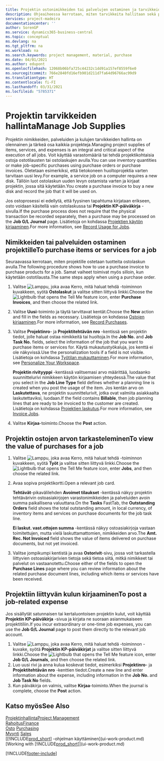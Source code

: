 ```yaml
---
title: Projektin ostonimikkeiden tai palvelujen ostaminen ja tarvikkeiden hallinta| Microsoft Docs
description: Ohjeaiheessa kerrotaan, miten tarvikkeita hallitaan sekä projekteille ostetaan materiaaleja ja palveluja.
services: project-madeira
documentationcenter: ''
author: SorenGP
ms.service: dynamics365-business-central
ms.topic: conceptual
ms.devlang: na
ms.tgt_pltfrm: na
ms.workload: na
ms.search.keywords: project management, material, purchase
ms.date: 04/01/2021
ms.author: edupont
ms.openlocfilehash: 12068b06bfa725c44232c1dd91a157ef8559f6e0
ms.sourcegitcommit: 766e2840fd16efb901d211d7fa64d96766ac99d9
ms.translationtype: HT
ms.contentlocale: fi-FI
ms.lasthandoff: 03/31/2021
ms.locfileid: "5785371"
---
```

# <a name="manage-job-supplies"></a><span data-ttu-id="f3629-103">Projektin tarvikkeiden hallinta</span><span class="sxs-lookup"><span data-stu-id="f3629-103">Manage Job Supplies</span></span>
<span data-ttu-id="f3629-104">Projektin nimikkeiden, palveluiden ja kulujen tarvikkeiden hallinta on olennainen ja tärkeä osa kaikkia projekteja.</span><span class="sxs-lookup"><span data-stu-id="f3629-104">Managing project supplies of items, services, and expenses is an integral and critical aspect of the execution of all jobs.</span></span> <span data-ttu-id="f3629-105">Voit käyttää varastomääriä tai tehdä projektikohtaisia ostoja ostotilausten tai ostolaskujen avulla.</span><span class="sxs-lookup"><span data-stu-id="f3629-105">You can use inventory quantities or make job-specific purchases using purchase orders or purchase invoices.</span></span> <span data-ttu-id="f3629-106">Oletetaan esimerkiksi, että tietokoneen huoltoprojektia varten tarvitaan uusi levy.</span><span class="sxs-lookup"><span data-stu-id="f3629-106">For example, a service job on a computer requires a new disk.</span></span> <span data-ttu-id="f3629-107">Tällöin luot ostolaskun uuden levyn ostamista varten ja kirjaat projektin, jossa sitä käytetään.</span><span class="sxs-lookup"><span data-stu-id="f3629-107">You create a purchase invoice to buy a new disk and record the job that it will be used on.</span></span>

<span data-ttu-id="f3629-108">Jos ostoprosessi ei edellytä, että fyysinen tapahtuma kirjataan erikseen, osto voidaan käsitellä vain ostolaskussa tai **Projektin KP-päiväkirja** -sivulla.</span><span class="sxs-lookup"><span data-stu-id="f3629-108">If the purchase process does not require that the physical transaction be recorded separately, then a purchase may be processed on the **Job G/L Journal** page.</span></span> <span data-ttu-id="f3629-109">Lisätietoja on kohdassa [Projektien käytön kirjaaminen](projects-how-record-job-usage.md).</span><span class="sxs-lookup"><span data-stu-id="f3629-109">For more information, see [Record Usage for Jobs](projects-how-record-job-usage.md).</span></span>

## <a name="to-purchase-items-or-services-for-a-job"></a><span data-ttu-id="f3629-110">Nimikkeiden tai palveluiden ostaminen projektille</span><span class="sxs-lookup"><span data-stu-id="f3629-110">To purchase items or services for a job</span></span>
<span data-ttu-id="f3629-111">Seuraavassa kerrotaan, miten projektille ostetaan tuotteita ostolaskun avulla.</span><span class="sxs-lookup"><span data-stu-id="f3629-111">The following procedure shows how to use a purchase invoice to purchase products for a job.</span></span> <span data-ttu-id="f3629-112">Samat vaiheet toimivat myös silloin, kun käytetään ostotilausta.</span><span class="sxs-lookup"><span data-stu-id="f3629-112">The same steps apply when using a purchase order.</span></span>  

1. <span data-ttu-id="f3629-113">Valitse ![Lamppu, joka avaa Kerro, mitä haluat tehdä -toiminnon](media/ui-search/search_small.png "Kerro, mitä haluat tehdä") kuvakkeen, syötä **Ostolaskut** ja valitse sitten liittyvä linkki.</span><span class="sxs-lookup"><span data-stu-id="f3629-113">Choose the ![Lightbulb that opens the Tell Me feature](media/ui-search/search_small.png "Tell me what you want to do") icon, enter **Purchase Invoices**, and then choose the related link.</span></span>  
2. <span data-ttu-id="f3629-114">Valitse **Uusi**-toiminto ja täytä tarvittavat kentät.</span><span class="sxs-lookup"><span data-stu-id="f3629-114">Choose the **New** action and fill in the fields as necessary.</span></span> <span data-ttu-id="f3629-115">Lisätietoja on kohdassa [Ostojen kirjaaminen](purchasing-how-record-purchases.md).</span><span class="sxs-lookup"><span data-stu-id="f3629-115">For more information, see [Record Purchases](purchasing-how-record-purchases.md).</span></span>
3. <span data-ttu-id="f3629-116">Valitse **Projektinro**- ja **Projektitehtävän nro** -kentissä sen projektin tiedot, jolle haluat ostaa nimikkeitä tai huoltoja.</span><span class="sxs-lookup"><span data-stu-id="f3629-116">In the **Job No.** and **Job Task No.** fields, select the information of the job that you want to purchase items or services for.</span></span> <span data-ttu-id="f3629-117">Käytä mukautustyökaluja, jos kenttä ei ole näkyvissä.</span><span class="sxs-lookup"><span data-stu-id="f3629-117">Use the personalization tools if a field is not visible.</span></span> <span data-ttu-id="f3629-118">Lisätietoja on kohdassa [Työtilan mukauttaminen](ui-personalization-user.md).</span><span class="sxs-lookup"><span data-stu-id="f3629-118">For more information, see [Personalize Your Workspace](ui-personalization-user.md).</span></span>

    <span data-ttu-id="f3629-119">**Projektin rivityyppi** -kentässä valitsemasi arvo määrittää, luodaanko suunnittelurivi nimikkeen käytön kirjaamisen yhteydessä.</span><span class="sxs-lookup"><span data-stu-id="f3629-119">The value that you select in the **Job Line Type** field defines whether a planning line is created when you post the usage of the item.</span></span> <span data-ttu-id="f3629-120">Jos kentän arvo on **Laskutettava**, ne projektin suunnittelurivit, jotka ovat valmiita asiakkaalta laskutettaviksi, luodaan.</span><span class="sxs-lookup"><span data-stu-id="f3629-120">If the field contains **Billable**, then job planning lines that are ready to be invoiced to the customer are created.</span></span> <span data-ttu-id="f3629-121">Lisätietoja on kohdassa [Projektien laskutus](projects-how-invoice-jobs.md).</span><span class="sxs-lookup"><span data-stu-id="f3629-121">For more information, see [Invoice Jobs](projects-how-invoice-jobs.md).</span></span>
4. <span data-ttu-id="f3629-122">Valitse **Kirjaa**-toiminto.</span><span class="sxs-lookup"><span data-stu-id="f3629-122">Choose the **Post** action.</span></span>

## <a name="to-view-the-value-of-purchases-for-a-job"></a><span data-ttu-id="f3629-123">Projektin ostojen arvon tarkasteleminen</span><span class="sxs-lookup"><span data-stu-id="f3629-123">To view the value of purchases for a job</span></span>
1. <span data-ttu-id="f3629-124">Valitse ![Lamppu, joka avaa Kerro, mitä haluat tehdä -toiminnon](media/ui-search/search_small.png "Kerro, mitä haluat tehdä") kuvakkeen, syötä **Työt** ja valitse sitten liittyvä linkki.</span><span class="sxs-lookup"><span data-stu-id="f3629-124">Choose the ![Lightbulb that opens the Tell Me feature](media/ui-search/search_small.png "Tell me what you want to do") icon, enter **Jobs**, and then choose the related link.</span></span>
2. <span data-ttu-id="f3629-125">Avaa sopiva projektikortti.</span><span class="sxs-lookup"><span data-stu-id="f3629-125">Open a relevant job card.</span></span>

    <span data-ttu-id="f3629-126">**Tehtävät**-pikavälilehden **Avoimet tilaukset** -kentässä näkyy projektin tehtävärivin ostoasiakirjojen varastonimikkeiden ja palveluiden avoin summa paikallisena valuuttana.</span><span class="sxs-lookup"><span data-stu-id="f3629-126">On the **Tasks** FastTab, the **Outstanding Orders** field shows the total outstanding amount, in local currency, of inventory items and services on purchase documents for the job task line.</span></span>  

    <span data-ttu-id="f3629-127">**Ei laskut. vast.ottojen summa** -kentässä näkyy ostoasiakirjoja vastaan toimitettujen, mutta vielä laskuttamattomien, nimikkeiden arvo.</span><span class="sxs-lookup"><span data-stu-id="f3629-127">The **Amt. Rec. Not Invoiced** field shows the value of items delivered on purchase documents, but not yet invoiced.</span></span>  
3. <span data-ttu-id="f3629-128">Valitse jompikumpi kentistä ja avaa **Ostorivit**-sivu, jossa voit tarkastella liittyvien ostoasiakirjarivien tietoja sekä tietoa siitä, mitkä nimikkeet tai palvelut on vastaanotettu.</span><span class="sxs-lookup"><span data-stu-id="f3629-128">Choose either of the fields to open the **Purchase Lines** page where you can review information about the related purchase document lines, including which items or services have been received.</span></span>

## <a name="to-post-a-job-related-expense"></a><span data-ttu-id="f3629-129">Projektiin liittyvän kulun kirjaaminen</span><span class="sxs-lookup"><span data-stu-id="f3629-129">To post a job-related expense</span></span>
<span data-ttu-id="f3629-130">Jos sisällytät satunnaisen tai kertaluontoisen projektin kulut, voit käyttää **Projektin KP-päiväkirja** -sivua ja kirjata ne suoraan asianmukaiseen projektitiliin.</span><span class="sxs-lookup"><span data-stu-id="f3629-130">If you incur extraordinary or one-time job expenses, you can use the **Job G/L Journal** page to post them directly to the relevant job account.</span></span>

1. <span data-ttu-id="f3629-131">Valitse ![Lamppu, joka avaa Kerro, mitä haluat tehdä -toiminnon](media/ui-search/search_small.png "Kerro, mitä haluat tehdä") -kuvake, syötä **Projektin KP-päiväkirjat** ja valitse sitten liittyvä linkki.</span><span class="sxs-lookup"><span data-stu-id="f3629-131">Choose the ![Lightbulb that opens the Tell Me feature](media/ui-search/search_small.png "Tell me what you want to do") icon, enter **Job G/L Journals**, and then choose the related link.</span></span>  
2. <span data-ttu-id="f3629-132">Luo uusi rivi ja anna kulua koskevat tiedot, esimerkiksi **Projektinro**- ja **Projektitehtävän nro** -kenttien tiedot.</span><span class="sxs-lookup"><span data-stu-id="f3629-132">Create a new line and enter information about the expense, including information in the **Job No.** and **Job Task No** fields.</span></span>  
3. <span data-ttu-id="f3629-133">Kun päiväkirja on valmis, valitse **Kirjaa**-toiminto.</span><span class="sxs-lookup"><span data-stu-id="f3629-133">When the journal is complete, choose the **Post** action.</span></span>

## <a name="see-also"></a><span data-ttu-id="f3629-134">Katso myös</span><span class="sxs-lookup"><span data-stu-id="f3629-134">See Also</span></span>
[<span data-ttu-id="f3629-135">Projektinhallinta</span><span class="sxs-lookup"><span data-stu-id="f3629-135">Project Management</span></span>](projects-manage-projects.md)  
[<span data-ttu-id="f3629-136">Rahoitus</span><span class="sxs-lookup"><span data-stu-id="f3629-136">Finance</span></span>](finance.md)  
<span data-ttu-id="f3629-137">[Osto](purchasing-manage-purchasing.md)       </span><span class="sxs-lookup"><span data-stu-id="f3629-137">[Purchasing](purchasing-manage-purchasing.md)       </span></span>  
<span data-ttu-id="f3629-138">[Myynti](sales-manage-sales.md)    </span><span class="sxs-lookup"><span data-stu-id="f3629-138">[Sales](sales-manage-sales.md)    </span></span>  
<span data-ttu-id="f3629-139">[[!INCLUDE[prod_short](includes/prod_short.md)] -ohjelman käyttäminen](ui-work-product.md)</span><span class="sxs-lookup"><span data-stu-id="f3629-139">[Working with [!INCLUDE[prod_short](includes/prod_short.md)]](ui-work-product.md)</span></span>  


[!INCLUDE[footer-include](includes/footer-banner.md)]